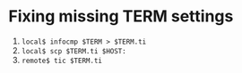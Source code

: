 Fixing missing TERM settings
============================

1. `local$ infocmp $TERM > $TERM.ti`
2. `local$ scp $TERM.ti $HOST:`
3. `remote$ tic $TERM.ti`
